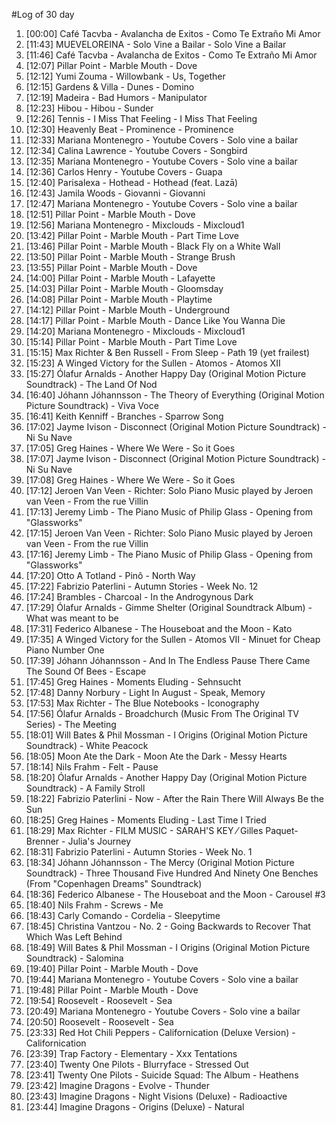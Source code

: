 #Log of 30 day

1. [00:00] Café Tacvba - Avalancha de Exitos - Como Te Extraño Mi Amor
1. [11:43] MUEVELOREINA - Solo Vine a Bailar - Solo Vine a Bailar
1. [11:46] Café Tacvba - Avalancha de Exitos - Como Te Extraño Mi Amor
1. [12:07] Pillar Point - Marble Mouth - Dove
1. [12:12] Yumi Zouma - Willowbank - Us, Together
1. [12:15] Gardens & Villa - Dunes - Domino
1. [12:19] Madeira - Bad Humors - Manipulator
1. [12:23] Hibou - Hibou - Sunder
1. [12:26] Tennis - I Miss That Feeling - I Miss That Feeling
1. [12:30] Heavenly Beat - Prominence - Prominence
1. [12:33] Mariana Montenegro - Youtube Covers - Solo vine a bailar
1. [12:34] Calina Lawrence - Youtube Covers - Songbird
1. [12:35] Mariana Montenegro - Youtube Covers - Solo vine a bailar
1. [12:36] Carlos Henry - Youtube Covers - Guapa
1. [12:40] Parisalexa - Hothead - Hothead (feat. Lazā)
1. [12:43] Jamila Woods - Giovanni - Giovanni
1. [12:47] Mariana Montenegro - Youtube Covers - Solo vine a bailar
1. [12:51] Pillar Point - Marble Mouth - Dove
1. [12:56] Mariana Montenegro - Mixclouds - Mixcloud1
1. [13:42] Pillar Point - Marble Mouth - Part Time Love
1. [13:46] Pillar Point - Marble Mouth - Black Fly on a White Wall
1. [13:50] Pillar Point - Marble Mouth - Strange Brush
1. [13:55] Pillar Point - Marble Mouth - Dove
1. [14:00] Pillar Point - Marble Mouth - Lafayette
1. [14:03] Pillar Point - Marble Mouth - Gloomsday
1. [14:08] Pillar Point - Marble Mouth - Playtime
1. [14:12] Pillar Point - Marble Mouth - Underground
1. [14:17] Pillar Point - Marble Mouth - Dance Like You Wanna Die
1. [14:20] Mariana Montenegro - Mixclouds - Mixcloud1
1. [15:14] Pillar Point - Marble Mouth - Part Time Love
1. [15:15] Max Richter & Ben Russell - From Sleep - Path 19 (yet frailest)
1. [15:23] A Winged Victory for the Sullen - Atomos - Atomos XII
1. [15:27] Ólafur Arnalds - Another Happy Day (Original Motion Picture Soundtrack) - The Land Of Nod
1. [16:40] Jóhann Jóhannsson - The Theory of Everything (Original Motion Picture Soundtrack) - Viva Voce
1. [16:41] Keith Kenniff - Branches - Sparrow Song
1. [17:02] Jayme Ivison - Disconnect (Original Motion Picture Soundtrack) - Ni Su Nave
1. [17:05] Greg Haines - Where We Were - So it Goes
1. [17:07] Jayme Ivison - Disconnect (Original Motion Picture Soundtrack) - Ni Su Nave
1. [17:08] Greg Haines - Where We Were - So it Goes
1. [17:12] Jeroen Van Veen - Richter: Solo Piano Music played by Jeroen van Veen - From the rue Villin
1. [17:13] Jeremy Limb - The Piano Music of Philip Glass - Opening from "Glassworks"
1. [17:15] Jeroen Van Veen - Richter: Solo Piano Music played by Jeroen van Veen - From the rue Villin
1. [17:16] Jeremy Limb - The Piano Music of Philip Glass - Opening from "Glassworks"
1. [17:20] Otto A Totland - Pinô - North Way
1. [17:22] Fabrizio Paterlini - Autumn Stories - Week No. 12
1. [17:24] Brambles - Charcoal - In the Androgynous Dark
1. [17:29] Ólafur Arnalds - Gimme Shelter (Original Soundtrack Album) - What was meant to be
1. [17:31] Federico Albanese - The Houseboat and the Moon - Kato
1. [17:35] A Winged Victory for the Sullen - Atomos VII - Minuet for Cheap Piano Number One
1. [17:39] Jóhann Jóhannsson - And In The Endless Pause There Came The Sound Of Bees - Escape
1. [17:45] Greg Haines - Moments Eluding - Sehnsucht
1. [17:48] Danny Norbury - Light In August - Speak, Memory
1. [17:53] Max Richter - The Blue Notebooks - Iconography
1. [17:56] Ólafur Arnalds - Broadchurch (Music From The Original TV Series) - The Meeting
1. [18:01] Will Bates & Phil Mossman - I Origins (Original Motion Picture Soundtrack) - White Peacock
1. [18:05] Moon Ate the Dark - Moon Ate the Dark - Messy Hearts
1. [18:14] Nils Frahm - Felt - Pause
1. [18:20] Ólafur Arnalds - Another Happy Day (Original Motion Picture Soundtrack) - A Family Stroll
1. [18:22] Fabrizio Paterlini - Now - After the Rain There Will Always Be the Sun
1. [18:25] Greg Haines - Moments Eluding - Last Time I Tried
1. [18:29] Max Richter - FILM MUSIC - SARAH'S KEY ⁄ Gilles Paquet-Brenner - Julia's Journey
1. [18:31] Fabrizio Paterlini - Autumn Stories - Week No. 1
1. [18:34] Jóhann Jóhannsson - The Mercy (Original Motion Picture Soundtrack) - Three Thousand Five Hundred And Ninety One Benches (From "Copenhagen Dreams" Soundtrack)
1. [18:36] Federico Albanese - The Houseboat and the Moon - Carousel #3
1. [18:40] Nils Frahm - Screws - Me
1. [18:43] Carly Comando - Cordelia - Sleepytime
1. [18:45] Christina Vantzou - No. 2 - Going Backwards to Recover That Which Was Left Behind
1. [18:49] Will Bates & Phil Mossman - I Origins (Original Motion Picture Soundtrack) - Salomina
1. [19:40] Pillar Point - Marble Mouth - Dove
1. [19:44] Mariana Montenegro - Youtube Covers - Solo vine a bailar
1. [19:48] Pillar Point - Marble Mouth - Dove
1. [19:54] Roosevelt - Roosevelt - Sea
1. [20:49] Mariana Montenegro - Youtube Covers - Solo vine a bailar
1. [20:50] Roosevelt - Roosevelt - Sea
1. [23:33] Red Hot Chili Peppers - Californication (Deluxe Version) - Californication
1. [23:39] Trap Factory - Elementary - Xxx Tentations
1. [23:40] Twenty One Pilots - Blurryface - Stressed Out
1. [23:41] Twenty One Pilots - Suicide Squad: The Album - Heathens
1. [23:42] Imagine Dragons - Evolve - Thunder
1. [23:43] Imagine Dragons - Night Visions (Deluxe) - Radioactive
1. [23:44] Imagine Dragons - Origins (Deluxe) - Natural
